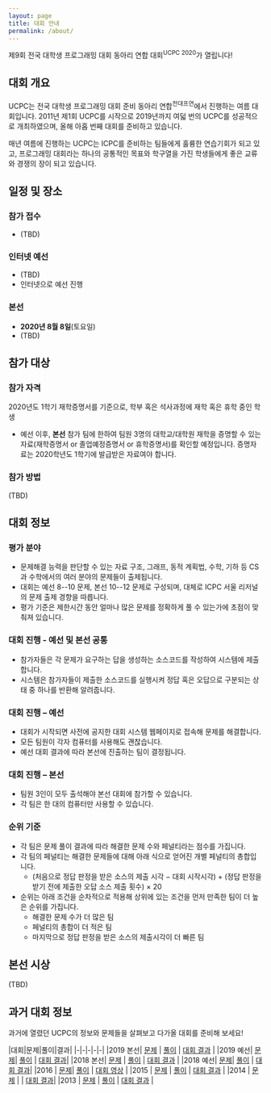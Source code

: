 ```yaml
---
layout: page
title: 대회 안내
permalink: /about/
---
```


제9회 전국 대학생 프로그래밍 대회 동아리 연합 대회<sup>UCPC 2020</sup>가 열립니다!

## 대회 개요

UCPC는 전국 대학생 프로그래밍 대회 준비 동아리 연합<sup>전대프연</sup>에서 진행하는 여름 대회입니다.
2011년 제1회 UCPC를 시작으로 2019년까지 여덟 번의 UCPC를 성공적으로 개최하였으며, 올해 아홉 번째 대회를 준비하고 있습니다.

매년 여름에 진행하는 UCPC는 ICPC를 준비하는 팀들에게 훌륭한 연습기회가 되고 있고,
프로그래밍 대회라는 하나의 공통적인 목표와 학구열을 가진 학생들에게 좋은 교류와 경쟁의 장이 되고 있습니다.

## 일정 및 장소

### 참가 접수

- (TBD)

### 인터넷 예선

- (TBD)
- 인터넷으로 예선 진행

### 본선

- **2020년 8월 8일**(토요일)
- (TBD)

## 참가 대상

### 참가 자격

2020년도 1학기 재학증명서를 기준으로, 학부 혹은 석사과정에 재학 혹은 휴학 중인 학생
- 예선 이후, **본선** 참가 팀에 한하여 팀원 3명의 대학교/대학원 재학을 증명할 수 있는 자료(재학증명서 or 졸업예정증명서 or 휴학증명서)를 확인할 예정입니다. 증명자료는 2020학년도 1학기에 발급받은 자료여야 합니다.

### 참가 방법

(TBD)

## 대회 정보

### 평가 분야

 * 문제해결 능력을 판단할 수 있는 자료 구조, 그래프, 동적 계획법, 수학, 기하 등 CS과 수학에서의 여러 분야의 문제들이 출제됩니다.
 * 대회는 예선 8--10 문제, 본선 10--12 문제로 구성되며, 대체로 ICPC 서울 리저널의 문제 출제 경향을 따릅니다.
 * 평가 기준은 제한시간 동안 얼마나 많은 문제를 정확하게 풀 수 있는가에 초점이 맞춰져 있습니다.

### 대회 진행 - 예선 및 본선 공통

 * 참가자들은 각 문제가 요구하는 답을 생성하는 소스코드를 작성하여 시스템에 제출합니다.
 * 시스템은 참가자들이 제출한 소스코드를 실행시켜 정답 혹은 오답으로 구분되는 상태 중 하나를 반환해 알려줍니다.

### 대회 진행 – 예선

 * 대회가 시작되면 사전에 공지한 대회 시스템 웹페이지로 접속해 문제를 해결합니다.
 * 모든 팀원이 각자 컴퓨터를 사용해도 괜찮습니다.
 * 예선 대회 결과에 따라 본선에 진출하는 팀이 결정됩니다.

### 대회 진행 – 본선

 * 팀원 3인이 모두 출석해야 본선 대회에 참가할 수 있습니다.
 * 각 팀은 한 대의 컴퓨터만 사용할 수 있습니다.

### 순위 기준

 * 각 팀은 문제 풀이 결과에 따라 해결한 문제 수와 페널티라는 점수를 가집니다.
 * 각 팀의 페널티는 해결한 문제들에 대해 아래 식으로 얻어진 개별 페널티의 총합입니다.
   * (처음으로 정답 판정을 받은 소스의 제출 시각 &minus; 대회 시작시각) + (정답 판정을 받기 전에 제출한 오답 소스 제출 횟수) &times; 20
 * 순위는 아래 조건을 순차적으로 적용해 상위에 있는 조건을 먼저 만족한 팀이 더 높은 순위를 가집니다.
   * 해결한 문제 수가 더 많은 팀
   * 페널티의 총합이 더 적은 팀
   * 마지막으로 정답 판정을 받은 소스의 제출시각이 더 빠른 팀

## 본선 시상

(TBD)

## 과거 대회 정보

과거에 열렸던 UCPC의 정보와 문제들을 살펴보고 다가올 대회를 준비해 보세요!

|대회|문제|풀이|결과|
|-|-|-|-|-|
|2019 본선| [문제](https://www.acmicpc.net/category/detail/2054)  | [풀이](http://2019.ucpc.me/assets/UCPC2019_sol_stat.pdf) | [대회 결과](https://ucpc.acmicpc.net/contest/spotboard/450) |
|2019 예선| [문제](https://www.acmicpc.net/category/detail/2053)|  [풀이](https://drive.google.com/file/d/1lEkJ4sW5s2bD8SXHh2nYVp8MgXf2nkNg/view) | [대회 결과](https://www.acmicpc.net/contest/spotboard/449)|
|2018 본선| [문제](https://www.acmicpc.net/category/detail/1893)  | [풀이](https://docs.google.com/presentation/d/1iL3syHDaOAgvip0-Dd_bS3Zl-07xD5LqbhYNeH30AFA/edit#slide=id.p) | [대회 결과](https://ucpc.acmicpc.net/contest/spotboard/314) |
|2018 예선| [문제](https://www.acmicpc.net/category/detail/1891)|  [풀이](https://docs.google.com/presentation/d/1y4f_ZCcWgCZocPZozsaFZpn2AJSx3ZtPwEFM3h7NurU) | [대회 결과](https://www.acmicpc.net/contest/spotboard/307)|
|2016   | [문제](https://www.acmicpc.net/category/detail/1510)| [풀이](https://www.slideshare.net/JeonDaePeuYeon/2016-ucpc-65393552) | [대회 영상](https://www.youtube.com/watch?v=vScs5byLKcc) |
|2015   | [문제](https://www.acmicpc.net/category/detail/1358) | [풀이](https://www.slideshare.net/SunyoungKim14/5-51953762)   | [대회 결과](https://ucpc2015.acmicpc.net/) |
|2014   | [문제](https://algospot.com/judge/problem/list/?source=제4회%20전국%20대학생%20프로그래밍%20대회%20동아리%20연합%20대회) |   | [대회 결과](http://140823.hodduc.net/)|
|2013   | [문제](https://algospot.com/judge/problem/list/?source=제3회%20전국%20대학생%20프로그래밍%20대회%20동아리%20연합%20대회) | [풀이](https://dl.dropboxusercontent.com/s/lvx9t5xunt9bbja/ucpc-3rd-solution-slide.pdf) | [대회 결과](https://dl.dropboxusercontent.com/s/sk5n8ur0kl7l5gq/ucpc-3rd-standing.png) |
